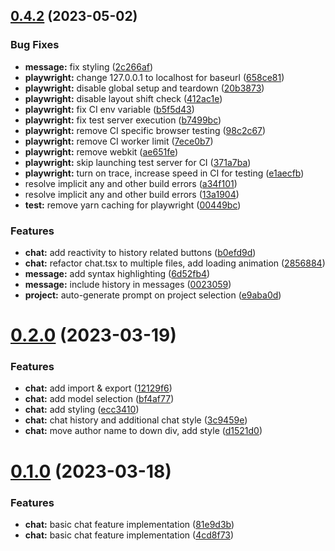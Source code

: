 ## [0.4.2](https://github.com/DaedalusHub/daedalus-homeport/compare/v0.2.0...v0.4.2) (2023-05-02)


### Bug Fixes

* **message:** fix styling ([2c266af](https://github.com/DaedalusHub/daedalus-homeport/commit/2c266af25a48c9040b063ce106f256c99d6ca318))
* **playwright:** change 127.0.0.1 to localhost for baseurl ([658ce81](https://github.com/DaedalusHub/daedalus-homeport/commit/658ce81f477de3f834b67463be5f718330e854e9))
* **playwright:** disable global setup and teardown ([20b3873](https://github.com/DaedalusHub/daedalus-homeport/commit/20b3873b3d695c158afdf2768f21d18ca182629c))
* **playwright:** disable layout shift check ([412ac1e](https://github.com/DaedalusHub/daedalus-homeport/commit/412ac1e09db9f52baa74c77170fb481558e8e85e))
* **playwright:** fix CI env variable ([b5f5d43](https://github.com/DaedalusHub/daedalus-homeport/commit/b5f5d43ad4fa8c8e623be5c2842dcb80f43b146d))
* **playwright:** fix test server execution ([b7499bc](https://github.com/DaedalusHub/daedalus-homeport/commit/b7499bc1d705b8c677572a73c6d911bdc76fc881))
* **playwright:** remove CI specific browser testing ([98c2c67](https://github.com/DaedalusHub/daedalus-homeport/commit/98c2c67adafa78b472e872c820402554625af1c9))
* **playwright:** remove CI worker limit ([7ece0b7](https://github.com/DaedalusHub/daedalus-homeport/commit/7ece0b77209a70a91c3c8632dd14610c6753ee0b))
* **playwright:** remove webkit ([ae651fe](https://github.com/DaedalusHub/daedalus-homeport/commit/ae651fed908fa5da800bb311491b53fd0bdb197f))
* **playwright:** skip launching test server for CI ([371a7ba](https://github.com/DaedalusHub/daedalus-homeport/commit/371a7ba8fa9091662787892f6a9b672b8aa56ff0))
* **playwright:** turn on trace, increase speed in CI for testing ([e1aecfb](https://github.com/DaedalusHub/daedalus-homeport/commit/e1aecfb308e0fa70927f26937120ae77d5305d44))
* resolve implicit any and other build errors ([a34f101](https://github.com/DaedalusHub/daedalus-homeport/commit/a34f101bac652129a9228cc034048e0089c8d386))
* resolve implicit any and other build errors ([13a1904](https://github.com/DaedalusHub/daedalus-homeport/commit/13a1904853e888e60a4ba03b1f0e6981fcea1516))
* **test:** remove yarn caching for playwright ([00449bc](https://github.com/DaedalusHub/daedalus-homeport/commit/00449bcd008b4927ec80deb4d7911fca61938b70))


### Features

* **chat:** add reactivity to history related buttons ([b0efd9d](https://github.com/DaedalusHub/daedalus-homeport/commit/b0efd9d2c7c5c88b83a240ce6495f1deec147ea0))
* **chat:** refactor chat.tsx to multiple files, add loading animation ([2856884](https://github.com/DaedalusHub/daedalus-homeport/commit/2856884d6c9c3b7f50a737b059ed0de13c91d317))
* **message:** add syntax highlighting ([6d52fb4](https://github.com/DaedalusHub/daedalus-homeport/commit/6d52fb4f407b8e12e8ef333376dd2e1c0ba15e56))
* **message:** include history in messages ([0023059](https://github.com/DaedalusHub/daedalus-homeport/commit/002305980fce3f7468840a69fec72067de381762))
* **project:** auto-generate prompt on project selection ([e9aba0d](https://github.com/DaedalusHub/daedalus-homeport/commit/e9aba0dd50ca58e99c35200ceb5d020db6d94cec))



# [0.2.0](https://github.com/DaedalusHub/daedalus-homeport/compare/v0.1.0...v0.2.0) (2023-03-19)


### Features

* **chat:** add import & export ([12129f6](https://github.com/DaedalusHub/daedalus-homeport/commit/12129f609f001ac0a521fb5f306f0b2599d2140e))
* **chat:** add model selection ([bf4af77](https://github.com/DaedalusHub/daedalus-homeport/commit/bf4af77675fd8612267a72b57d4b7290ee51c50d))
* **chat:** add styling ([ecc3410](https://github.com/DaedalusHub/daedalus-homeport/commit/ecc3410342bfa01598df827883808a426d2bd647))
* **chat:** chat history and additional chat style ([3c9459e](https://github.com/DaedalusHub/daedalus-homeport/commit/3c9459efebebb57919cab437ae2f74c04508997d))
* **chat:** move author name to down div, add style ([d1521d0](https://github.com/DaedalusHub/daedalus-homeport/commit/d1521d056465fe37401bc61e34f980cbc50cfb36))



# [0.1.0](https://github.com/DaedalusHub/daedalus-homeport/compare/4cd8f73cc6e0efa047c591f462f145d91a66143f...v0.1.0) (2023-03-18)


### Features

* **chat:** basic chat feature implementation ([81e9d3b](https://github.com/DaedalusHub/daedalus-homeport/commit/81e9d3ba2a1b21304e820e6e28335ef024042765))
* **chat:** basic chat feature implementation ([4cd8f73](https://github.com/DaedalusHub/daedalus-homeport/commit/4cd8f73cc6e0efa047c591f462f145d91a66143f))



